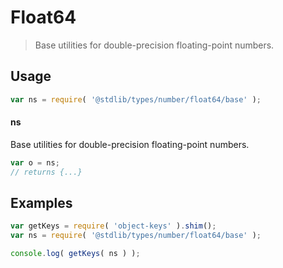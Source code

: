 # Float64

> Base utilities for double-precision floating-point numbers.

<section class="usage">

## Usage

```javascript
var ns = require( '@stdlib/types/number/float64/base' );
```

#### ns

Base utilities for double-precision floating-point numbers.

```javascript
var o = ns;
// returns {...}
```

</section>

<!-- /.usage -->

<section class="examples">

## Examples

<!-- TODO: better examples -->

```javascript
var getKeys = require( 'object-keys' ).shim();
var ns = require( '@stdlib/types/number/float64/base' );

console.log( getKeys( ns ) );
```

</section>

<!-- /.examples -->

<section class="links">

</section>

<!-- /.links -->
